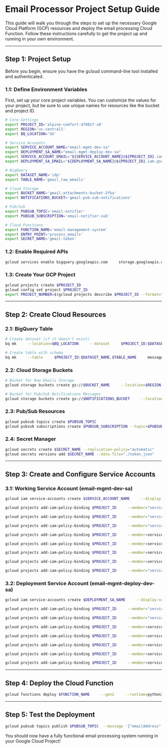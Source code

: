 # Email Processor Project Setup Guide

This guide will walk you through the steps to set up the necessary Google Cloud Platform (GCP) resources and deploy the email processing Cloud Function. Follow these instructions carefully to get the project up and running in your own environment.

---

## Step 1: Project Setup

Before you begin, ensure you have the gcloud command-line tool installed and authenticated.

### 1.1: Define Environment Variables

First, set up your core project variables. You can customize the values for your project, but be sure to use unique names for resources like the bucket and project ID.

```bash
# Core Settings
export PROJECT_ID='alpine-comfort-470817-s8'
export REGION='us-central1'
export BQ_LOCATION='US'

# Service Accounts
export SERVICE_ACCOUNT_NAME="email-mgmt-dev-sa"
export DEPLOYMENT_SA_NAME="email-mgmt-deploy-dev-sa"
export SERVICE_ACCOUNT_EMAIL="${SERVICE_ACCOUNT_NAME}@${PROJECT_ID}.iam.gserviceaccount.com"
export DEPLOYMENT_SA_EMAIL="${DEPLOYMENT_SA_NAME}@${PROJECT_ID}.iam.gserviceaccount.com"

# BigQuery
export DATASET_NAME='idp'
export TABLE_NAME='gmail_raw_emails'

# Cloud Storage
export BUCKET_NAME='gmail-attachments-bucket-2fba'
export NOTIFICATIONS_BUCKET='gmail-pub-sub-notifications'

# Pub/Sub
export PUBSUB_TOPIC='email-notifier'
export PUBSUB_SUBSCRIPTION='email-notifier-sub'

# Cloud Functions
export FUNCTION_NAME='email-management-system'
export ENTRY_POINT='process_emails'
export SECRET_NAME='gmail-token'
```

### 1.2: Enable Required APIs

```bash
gcloud services enable bigquery.googleapis.com     storage.googleapis.com     cloudfunctions.googleapis.com     pubsub.googleapis.com     gmail.googleapis.com     cloudbuild.googleapis.com     secretmanager.googleapis.com     artifactregistry.googleapis.com     cloudresourcemanager.googleapis.com
```

### 1.3: Create Your GCP Project

```bash
gcloud projects create $PROJECT_ID
gcloud config set project $PROJECT_ID
export PROJECT_NUMBER=$(gcloud projects describe $PROJECT_ID --format="value(projectNumber)")
```

---

## Step 2: Create Cloud Resources

### 2.1: BigQuery Table

```bash
# Create dataset (if it doesn't exist)
bq mk     --location=$BQ_LOCATION     --dataset     $PROJECT_ID:$DATASET_NAME

# Create table with schema
bq mk     --table     $PROJECT_ID:$DATASET_NAME.$TABLE_NAME     message_id:STRING:REQUIRED,     thread_id:STRING,     subject:STRING,     sender:STRING,     recipient:STRING,     date_received:STRING,     parsed_date:TIMESTAMP,     body_text:STRING,     label_ids:STRING,     snippet:STRING,     message_size:INTEGER,     attachment_count:INTEGER,     attachments_info:RECORD:REPEATED,     attachments_info.file_id:STRING,     attachments_info.file_name:STRING,     attachments_info.file_type:STRING,     attachments_info.gcs_url:STRING,     processed_at:TIMESTAMP
```

### 2.2: Cloud Storage Buckets

```bash
# Bucket for Raw Emails Storage
gcloud storage buckets create gs://$BUCKET_NAME     --location=$REGION     --default-storage-class=STANDARD     --uniform-bucket-level-access

# Bucket for Pub/Sub Notifications Messages
gcloud storage buckets create gs://$NOTIFICATIONS_BUCKET     --location=$REGION     --default-storage-class=STANDARD     --uniform-bucket-level-access
```

### 2.3: Pub/Sub Resources

```bash
gcloud pubsub topics create $PUBSUB_TOPIC
gcloud pubsub subscriptions create $PUBSUB_SUBSCRIPTION --topic=$PUBSUB_TOPIC
```

### 2.4: Secret Manager

```bash
gcloud secrets create $SECRET_NAME --replication-policy="automatic"
gcloud secrets versions add $SECRET_NAME --data-file="./token.json"
```

---

## Step 3: Create and Configure Service Accounts

### 3.1: Working Service Account (email-mgmt-dev-sa)

```bash
gcloud iam service-accounts create $SERVICE_ACCOUNT_NAME     --display-name="Email Management System DEV Service Account"     --description="Service Account for Email Management System DEV Environment"

gcloud projects add-iam-policy-binding $PROJECT_ID     --member="serviceAccount:$SERVICE_ACCOUNT_EMAIL"     --role="roles/bigquery.dataEditor"

gcloud projects add-iam-policy-binding $PROJECT_ID     --member="serviceAccount:$SERVICE_ACCOUNT_EMAIL"     --role="roles/storage.objectUser"

gcloud projects add-iam-policy-binding $PROJECT_ID     --member="serviceAccount:$SERVICE_ACCOUNT_EMAIL"     --role="roles/cloudfunctions.developer"

gcloud projects add-iam-policy-binding $PROJECT_ID     --member=serviceAccount:$SERVICE_ACCOUNT_EMAIL     --role=roles/pubsub.publisher

gcloud projects add-iam-policy-binding $PROJECT_ID     --member=serviceAccount:$SERVICE_ACCOUNT_EMAIL     --role=roles/logging.logWriter

gcloud projects add-iam-policy-binding $PROJECT_ID     --member=serviceAccount:$SERVICE_ACCOUNT_EMAIL     --role=roles/secretmanager.secretAccessor

gcloud projects add-iam-policy-binding $PROJECT_ID     --member=serviceAccount:$SERVICE_ACCOUNT_EMAIL     --role=roles/secretmanager.secretVersionAdder

gcloud projects add-iam-policy-binding $PROJECT_ID     --member="serviceAccount:$SERVICE_ACCOUNT_EMAIL"     --role="roles/cloudbuild.builds.editor"
```

### 3.2: Deployment Service Account (email-mgmt-deploy-dev-sa)

```bash
gcloud iam service-accounts create $DEPLOYMENT_SA_NAME     --display-name="Email Management System Deployment DEV Service Account"     --description="Service Account for Email Management System Deployment in DEV Environment"

gcloud projects add-iam-policy-binding $PROJECT_ID     --member="serviceAccount:$DEPLOYMENT_SA_EMAIL"     --role="roles/bigquery.dataEditor"

gcloud projects add-iam-policy-binding $PROJECT_ID     --member="serviceAccount:$DEPLOYMENT_SA_EMAIL"     --role="roles/storage.objectUser"

gcloud projects add-iam-policy-binding $PROJECT_ID     --member=serviceAccount:$DEPLOYMENT_SA_EMAIL     --role=roles/cloudfunctions.admin

gcloud projects add-iam-policy-binding $PROJECT_ID     --member=serviceAccount:$DEPLOYMENT_SA_EMAIL     --role=roles/pubsub.admin

gcloud projects add-iam-policy-binding $PROJECT_ID     --member=serviceAccount:$DEPLOYMENT_SA_EMAIL     --role=roles/logging.logWriter

gcloud projects add-iam-policy-binding $PROJECT_ID     --member=serviceAccount:$DEPLOYMENT_SA_EMAIL     --role=roles/secretmanager.secretAccessor

gcloud projects add-iam-policy-binding $PROJECT_ID     --member=serviceAccount:$DEPLOYMENT_SA_EMAIL     --role=roles/iam.serviceAccountUser
```

---

## Step 4: Deploy the Cloud Function

```bash
gcloud functions deploy $FUNCTION_NAME     --gen2     --runtime=python312     --source=.     --entry-point=$ENTRY_POINT     --trigger-topic=$PUBSUB_TOPIC     --memory=512MB     --timeout=60s     --region=$REGION
```

---

## Step 5: Test the Deployment

```bash
gcloud pubsub topics publish $PUBSUB_TOPIC  --message '{"emailAddress": "jadoon.engr@gmail.com", "messageId": "abc123"}'
```

You should now have a fully functional email processing system running in your Google Cloud Project!
